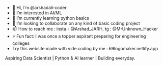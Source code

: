 - 👋 Hi, I’m @arshadali-coder
- 👀 I’m interested in AI/ML
- 🌱 I’m currently learning python basics
- 💞️ I’m looking to collaborate on any kind of basic coding project 
- 📫 How to reach me : insta - @Arshad_JARH, tg : @MrUnknown_Hacker
- ⚡ Fun fact: I was once a topper aspirant preparing for engineering colleges
- Try this website made with vide coding by me : 69logomaker.netlify.app

Aspiring Data Scientist | Python & AI learner | Building everyday.
